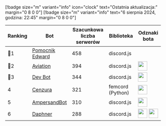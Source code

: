 [!badge size="m" variant="info" icon="clock" text="Ostatnia aktualizacja:" margin="0 8 0 0"] [!badge size="m" variant="info" text="6 sierpnia 2024, godzina: 22:45" margin="0 8 0 0"]

| Ranking | Bot                                                                                           | Szacunkowa liczba serwerów | Biblioteka | Odznaki bota |
| ---- | --------------------------------------------------------------------------------------------- | ------------------------ | ------------------------ | ------------------------ |
|    🥇1| [Pomocnik Edward](https://discord.com/oauth2/authorize?client_id=613694998524985354&scope=bot+applications.commands&permissions=2146823543)        |               458 | discord.js | |
|    🥈2| [Aviation](https://discord.com/oauth2/authorize?client_id=1038232661900152912&permissions=8&scope=bot)        |               394 | discord.js | <img src="/static/badges/odznaki/supportscommands.svg" height="30" width="30"> |
|    🥉3| [Dev Bot](https://discord.com/oauth2/authorize?client_id=931245390836146186&permissions=8&scope=bot)       |               344 | discord.js | <img src="/static/badges/odznaki/supportscommands.svg" height="30" width="30"> |
|    4| [Cenzura](https://discord.com/oauth2/authorize?client_id=705552952600952960&permissions=268561494&scope=bot)        |               321 | femcord (Python) | <img src="/static/badges/odznaki/supportscommands.svg" height="30" width="30"> |
|    5| [AmpersandBot](https://discord.com/oauth2/authorize?client_id=645314415578841101&scope=bot&permissions=1174598)        |               310 | discord.js | <img src="/static/badges/odznaki/supportscommands.svg" height="30" width="30"> |
|    6| [Daphner](https://discord.com/oauth2/authorize?client_id=1075499829595209789&permissions=8&scope=bot%20applications.commands)        |               288 | discord.js | <img src="/static/badges/odznaki/supportscommands.svg" height="30" width="30"> <img src="/static/badges/odznaki/automod.svg" height="30" width="30"> |